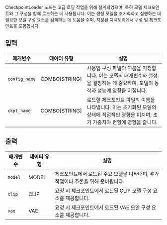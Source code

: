 CheckpointLoader 노드는 고급 로딩 작업을 위해 설계되었으며, 특히 모델 체크포인트와 그 구성을 함께 로드하는 데 사용됩니다. 이는 생성 모델을 초기화하고 실행하는 데 필요한 모델 구성 요소를 검색하는 데 도움을 주며, 지정된 디렉토리에서 구성 및 체크포인트를 포함합니다.

## 입력

| 매개변수      | 데이터 유형   | 설명                                                                                                                                |
| ------------- | ------------- | ----------------------------------------------------------------------------------------------------------------------------------- |
| `config_name` | COMBO[STRING] | 사용할 구성 파일의 이름을 지정합니다. 이는 모델의 매개변수와 설정을 결정하는 데 중요하며, 모델의 동작과 성능에 영향을 미칩니다.     |
| `ckpt_name`   | COMBO[STRING] | 로드할 체크포인트 파일의 이름을 나타냅니다. 이는 초기화된 모델의 상태에 직접적인 영향을 미치며, 초기 가중치와 편향에 영향을 줍니다. |

## 출력

| 매개변수 | 데이터 유형 | 설명                                                                              |
| -------- | ----------- | --------------------------------------------------------------------------------- |
| `model`  | MODEL       | 체크포인트에서 로드된 주요 모델을 나타내며, 추가 작업이나 추론을 위해 준비됩니다. |
| `clip`   | CLIP        | 요청 시 체크포인트에서 로드된 CLIP 모델 구성 요소를 제공합니다.                   |
| `vae`    | VAE         | 요청 시 체크포인트에서 로드된 VAE 모델 구성 요소를 제공합니다.                    |
